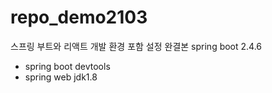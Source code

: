 # repo_demo2103
스프링 부트와 리액트 개발 환경 포함 설정 완결본
spring boot 2.4.6
- spring boot devtools
- spring web
jdk1.8
